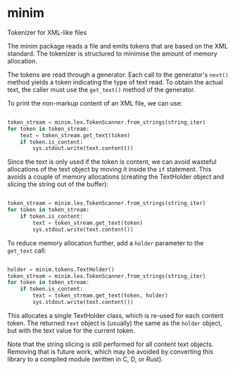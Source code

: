 # minim
Tokenizer for XML-like files

The minim package reads a file and emits tokens that are based on the XML
standard.  The tokenizer is structured to minimise the amount of memory
allocation.

The tokens are read through a generator.  Each call to the generator's `next()`
method yields a token indicating the type of text read.  To obtain the
actual text, the caller must use the `get_text()` method of the generator.

To print the non-markup content of an XML file, we can use:

```python

token_stream = minim.lex.TokenScanner.from_strings(string_iter)
for token in token_stream:
    text = token_stream.get_text(token)
    if token.is_content:
		sys.stdout.write(text.content())
```

Since the text is only used if the token is content,
we can avoid wasteful allocations of the text object by moving it inside the `if` statement.
This avoids a couple of memory allocations
(creating the TextHolder object and slicing the string out of the buffer):

```python

token_stream = minim.lex.TokenScanner.from_strings(string_iter)
for token in token_stream:
    if token.is_content:
        text = token_stream.get_text(token)
		sys.stdout.write(text.content())
```

To reduce memory allocation further,
add a ``holder`` parameter to the ``get_text`` call:

```python

holder = minim.tokens.TextHolder()
token_stream = minim.lex.TokenScanner.from_strings(string_iter)
for token in token_stream:
    if token.is_content:
        text = token_stream.get_text(token, holder)
		sys.stdout.write(text.content())
```

This allocates a single TextHolder class,
which is re-used for each content token.
The returned `text` object is (usually) the same as the `holder` object,
but with the text value for the current token.

Note that the string slicing is still performed for all content text objects.
Removing that is future work,
which may be avoided by converting this library to a compiled module
(written in C, D, or Rust).
